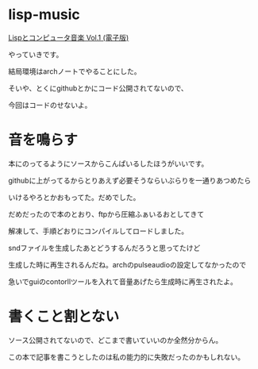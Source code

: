 # lisp-music

[Lispとコンピュータ音楽 Vol.1 (電子版)](https://booth.pm/ja/items/1575612)

やっていきです。

結局環境はarchノートでやることにした。

そいや、とくにgithubとかにコード公開されてないので、

今回はコードのせないよ。

# 音を鳴らす

本にのってるようにソースからこんぱいるしたほうがいいです。

githubに上がってるからとりあえず必要そうならいぶらりを一通りあつめたら

いけるやろとかおもってた。だめでした。

だめだったので本のとおり、ftpから圧縮ふぁいるおとしてきて

解凍して、手順どおりにコンパイルしてロードしました。

sndファイルを生成したあとどうするんだろうと思ってたけど

生成した時に再生されるんだね。archのpulseaudioの設定してなかったので

急いでguiのcontorllツールを入れて音量あげたら生成時に再生されたよ。

#

# 書くこと割とない

ソース公開されてないので、どこまで書いていいのか全然分からん。

この本で記事を書こうとしたのは私の能力的に失敗だったのかもしれない。
